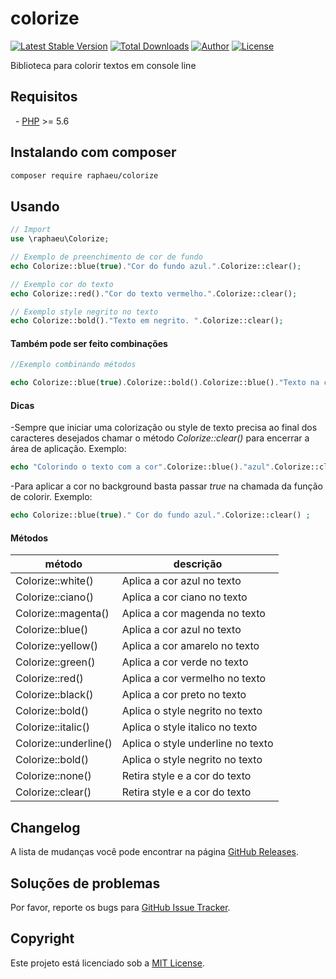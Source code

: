 colorize
=========

[![Latest Stable Version](https://img.shields.io/packagist/v/raphaeu/colorize)](https://packagist.org/packages/raphaeu/colorize)
[![Total Downloads](https://img.shields.io/packagist/dt/raphaeu/colorize)](https://packagist.org/packages/raphaeu/colorize)
[![Author](https://img.shields.io/badge/author-raphaeu-blue.svg)](https://www.linkedin.com/in/rafael-aguiar-74824922/)
[![License](https://img.shields.io/github/license/raphaeu/colorize)](https://packagist.org/packages/raphaeu/colorize)

Biblioteca para colorir textos em console line

Requisitos
------------

  - [PHP](https://php.net) >= 5.6

Instalando com composer
-----------------------

```bash
composer require raphaeu/colorize
```

Usando
------

```php
// Import 
use \raphaeu\Colorize;

// Exemplo de preenchimento de cor de fundo
echo Colorize::blue(true)."Cor do fundo azul.".Colorize::clear();

// Exemplo cor do texto
echo Colorize::red()."Cor do texto vermelho.".Colorize::clear();

// Exemplo style negrito no texto
echo Colorize::bold()."Texto em negrito. ".Colorize::clear();

```
#### Também pode ser feito combinações
```php
//Exemplo combinando métodos

echo Colorize::blue(true).Colorize::bold().Colorize::blue()."Texto na cor azul em negrito e com fundo vermelho. ".Colorize::clear();
```
#### Dicas
-Sempre que iniciar uma colorização ou style de texto precisa ao final dos caracteres desejados chamar o método *Colorize::clear()* para encerrar a área de aplicação.
Exemplo:
```php
echo "Colorindo o texto com a cor".Colorize::blue()."azul".Colorize::clear()." nesse exemplo.";
```
-Para aplicar a cor no background basta passar *true* na chamada da função de colorir.
Exemplo:
```php
echo Colorize::blue(true)." Cor do fundo azul.".Colorize::clear() ;
```


#### Métodos
| método                 | descrição                        |
|------------------------|--------------------------------- |
| Colorize::white()      | Aplica a cor azul no texto       |
| Colorize::ciano()      | Aplica a cor ciano no texto      |
| Colorize::magenta()    | Aplica a cor magenda no texto    |
| Colorize::blue()       | Aplica a cor azul no texto       |
| Colorize::yellow()     | Aplica a cor amarelo no texto    |
| Colorize::green()      | Aplica a cor verde no texto      |
| Colorize::red()        | Aplica a cor vermelho no texto   |
| Colorize::black()      | Aplica a cor preto no texto      |
| Colorize::bold()       | Aplica o style negrito no texto  |
| Colorize::italic()     | Aplica o style italico no texto  |
| Colorize::underline()  | Aplica o style underline no texto|
| Colorize::bold()       | Aplica o style negrito no texto  |
| Colorize::none()       | Retira style e a cor do texto    |
| Colorize::clear()      | Retira style e a cor do texto    |




Changelog
---------

A lista de mudanças você pode encontrar na página [GitHub Releases](https://github.com/raphaeu/async/releases).

Soluções de problemas
---------------------

Por favor, reporte os bugs para [GitHub Issue Tracker](https://github.com/raphaeu/async/issues).

Copyright
---------

Este projeto está licenciado sob a [MIT License](https://github.com/raphaeu/async/blob/master/LICENSE).
